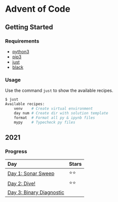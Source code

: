 # Advent of Code

## Getting Started

### Requirements

- [python3](https://www.python.org/)
- [pip3](https://pip.pypa.io/en/stable/installation/)
- [just](https://github.com/casey/just)
- [black](https://github.com/psf/black)

### Usage

Use the command `just` to show the available recipes.
```bash
$ just
Available recipes:
    venv    # Create virtual environment
    day num # Create dir with solution template
    format  # Format all py & ipynb files
    mypy    # Typecheck py files
```

## 2021

### Progress

| Day                                    | Stars |
|:---------------------------------------|:------|
| [Day 1: Sonar Sweep](2021/day01/)      | ⭐⭐ |
| [Day 2: Dive!](2021/day02/)            | ⭐⭐ |
| [Day 3: Binary Diagnostic](2021/day03) |       |
